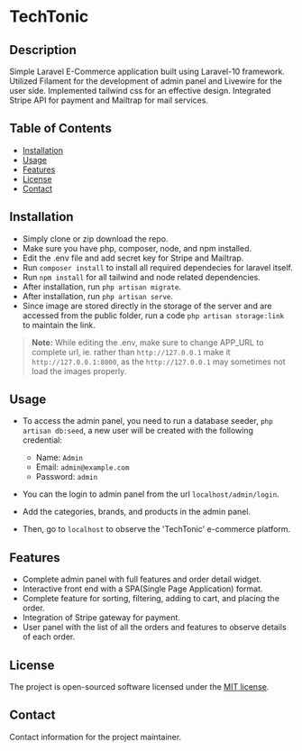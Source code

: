 # TechTonic

## Description

Simple Laravel E-Commerce application built using Laravel-10 framework. Utilized Filament for the development of admin panel and Livewire for the user side. Implemented tailwind css for an effective design. Integrated Stripe API for payment and Mailtrap for mail services.

## Table of Contents

- [Installation](#installation)
- [Usage](#usage)
- [Features](#features)
- [License](#license)
- [Contact](#contact)

## Installation

* Simply clone or zip download the repo.
* Make sure you have php, composer, node, and npm installed.
* Edit the .env file and add secret key for Stripe and Mailtrap.
* Run `composer install` to install all required dependecies for laravel itself.
* Run `npm install` for all tailwind and node related dependencies.
* After installation, run `php artisan migrate`. 
* After installation, run `php artisan serve`. 
* Since image are stored directly in the storage of the server and are accessed from the public folder, run a code `php artisan storage:link` to maintain the link.

> **Note:** While editing the .env, make sure to change APP_URL to complete url, ie. rather than `http://127.0.0.1` make it `http://127.0.0.1:8000`, as the `http://127.0.0.1` may sometimes not load the images properly.


## Usage

* To access the admin panel, you need to run a database seeder, `php artisan db:seed`, a new user will be created with the following credential:
    * Name: `Admin`
    * Email: `admin@example.com`
    * Password: `admin`

* You can the login to admin panel from the url `localhost/admin/login`.
* Add the categories, brands, and products in the admin panel.
* Then, go to `localhost` to observe the 'TechTonic' e-commerce platform.


## Features

* Complete admin panel with full features and order detail widget.
* Interactive front end with a SPA(Single Page Application) format.
* Complete feature for sorting, filtering, adding to cart, and placing the order.
* Integration of Stripe gateway for payment.
* User panel with the list of all the orders and features to observe details of each order.


## License

The project is open-sourced software licensed under the [MIT license](https://opensource.org/licenses/MIT).


## Contact

Contact information for the project maintainer.
